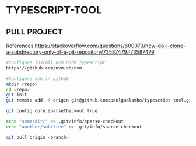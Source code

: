 # TYPESCRIPT-TOOL

## PULL PROJECT

References
<https://stackoverflow.com/questions/600079/how-do-i-clone-a-subdirectory-only-of-a-git-repository/73587479#73587479>

```sh
#Configure install nvm node typescript
https://github.com/nvm-sh/nvm

#Configure ssh in github
mkdir <repo>
cd <repo>
git init
git remote add -f origin git@github.com:paulgualambo/typescript-tool.git

git config core.sparseCheckout true

echo "some/dir/" >> .git/info/sparse-checkout
echo "another/sub/tree" >> .git/info/sparse-checkout

git pull origin <branch>
```
